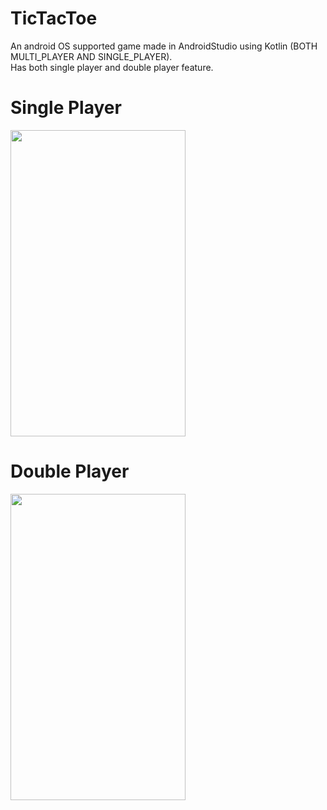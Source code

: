 # TicTacToe
An android OS supported game made in AndroidStudio using Kotlin (BOTH MULTI_PLAYER AND SINGLE_PLAYER). <br>
Has both single player and double player feature. <br>
<p>
<h1> Single Player </h1>
<img src="https://github.com/mRahulJain/TicTacToe/blob/master/app/App_Video/20190726_172810.gif" width="280" height="490"/>
</p>
<p>
<h1> Double Player </h1>
<img src="https://github.com/mRahulJain/TicTacToe/blob/master/app/App_Video/20190726_173228.gif" width="280" height="490"/>
</p>
